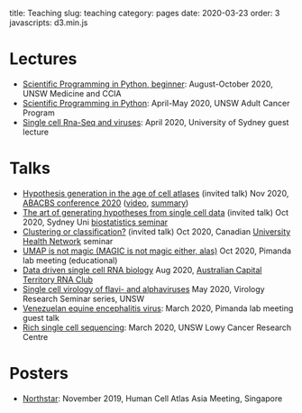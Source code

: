 title: Teaching
slug: teaching
category: pages
date: 2020-03-23
order: 3
javascripts: d3.min.js


# Lectures
- [Scientific Programming in Python, beginner](https://cloudstor.aarnet.edu.au/plus/s/QkuFmKL1aFTLggj): August-October 2020, UNSW Medicine and CCIA
- [Scientific Programming in Python](https://drive.google.com/drive/folders/1Q7QpTqu6nJCcIQxHZrSMkpOVg1ZHHSLf?usp=sharing): April-May 2020, UNSW Adult Cancer Program
- [Single cell Rna-Seq and viruses](https://docs.google.com/presentation/d/1VY9fHmkmXEJ1f2TQx65qXzOWm5KsuXVwRg7-SLncgYA): April 2020, University of Sydney guest lecture

# Talks
- [Hypothesis generation in the age of cell atlases](https://cloudstor.aarnet.edu.au/plus/s/ypozP93XV82wd7l/download) (invited talk) Nov 2020, [ABACBS conference 2020](https://abacbs2020.abacbs.org/) ([video](https://abacbs2020.abacbs.org/Hypothesis-generation-in-the-age-of-cell-atlases/), [summary](https://cloudstor.aarnet.edu.au/plus/s/OouOQbPkXKnTD5I))
- [The art of generating hypotheses from single cell data](https://cloudstor.aarnet.edu.au/plus/s/dbVcKb6SaDHmzyB/download) (invited talk) Oct 2020, Sydney Uni [biostatistics seminar](https://www.maths.usyd.edu.au/u/SemConf/StatisticalBioinformatics.html)
- [Clustering or classification?](https://cloudstor.aarnet.edu.au/plus/s/saMxHkpT3fLz0BG/download) (invited talk) Oct 2020, Canadian [University Health Network](https://www.uhnresearch.ca/) seminar
- [UMAP is not magic (MAGIC is not magic either, alas)](https://cloudstor.aarnet.edu.au/plus/s/1AvrWLNQacKhUUW/download) Oct 2020, Pimanda lab meeting (educational)
- [Data driven single cell RNA biology](https://cloudstor.aarnet.edu.au/plus/s/CgprWME2GaCIZce/download) Aug 2020, [Australian Capital Territory RNA Club](https://theactrna.club/)
- [Single cell virology of flavi- and alphaviruses](https://docs.google.com/presentation/d/1M5b9hJTUXkgfs6CKbwNiePi0goQ8T7PZYQGy0UcyldM/edit?usp=sharing) May 2020, Virology Research Seminar series, UNSW
- [Venezuelan equine encephalitis virus](https://docs.google.com/presentation/d/1pLEzF1f8SAEG0U6yoc9_ACoik6iLXOfnmkzcQwWmWOY/edit?usp=sharing): March 2020, Pimanda lab meeting guest talk
- [Rich single cell sequencing](https://docs.google.com/presentation/d/1lA3IU7FXRaG6VGdL63ANPtQedE_ioSjCFJBaSEVnLVI): March 2020, UNSW Lowy Cancer Research Centre

# Posters
- [Northstar](https://drive.google.com/file/d/1YH1hFtFajIdiJdnDJ577auEvCgNzFBRr): November 2019, Human Cell Atlas Asia Meeting, Singapore

